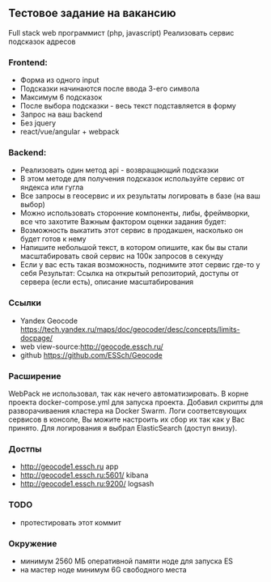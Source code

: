 ## Тестовое задание на вакансию
Full stack web программист (php, javascript)
Реализовать сервис подсказок адресов
### Frontend:
* Форма из одного input
* Подсказки начинаются после ввода 3-его символа
* Максимум 6 подсказок
* После выбора подсказки - весь текст подставляется в форму
* Запрос на ваш backend
* Без jquery
* react/vue/angular + webpack
### Backend:
* Реализовать один метод api - возвращающий подсказки
* В этом методе для получения подсказок используйте сервис от яндекса или гугла
* Все запросы в геосервис и их результаты логировать в базе (на ваш выбор)
* Можно использовать сторонние компоненты, либы, фреймворки, все что захотите
Важным фактором оценки задания будет:
* Возможность выкатить этот сервис в продакшен, насколько он будет готов к нему
* Напишите небольшой текст, в котором опишите, как бы вы стали масштабировать
свой сервис на 100к запросов в секунду
* Если у вас есть такая возможность, поднимите этот сервис где-то у себя
Результат: Ссылка на открытый репозиторий, доступы от сервера (если есть), описание
масштабирования

### Ссылки
* Yandex Geocode https://tech.yandex.ru/maps/doc/geocoder/desc/concepts/limits-docpage/
* web view-source:http://geocode.essch.ru/
* github https://github.com/ESSch/Geocode

### Расширение 
WebPack не использовал, так как нечего автоматизировать.
В корне проекта docker-compose.yml для запуска проекта.
Добавил скрипты для разворачиваения кластера на Docker Swarm.
Логи соответсвующих сервисов в консоле, Вы можите настроить их сбор их так как у Вас принято.
Для логирования я выбрал ElasticSearch (доступ внизу).

### Достпы 
* http://geocode1.essch.ru       app
* http://geocode1.essch.ru:5601/ kibana
* http://geocode1.essch.ru:9200/ logsash

### TODO
* протестировать этот коммит

### Окружение
* минимум 2560 МБ оперативной памяти ноде для запуска ES
* на мастер ноде минимум 6G свободного места